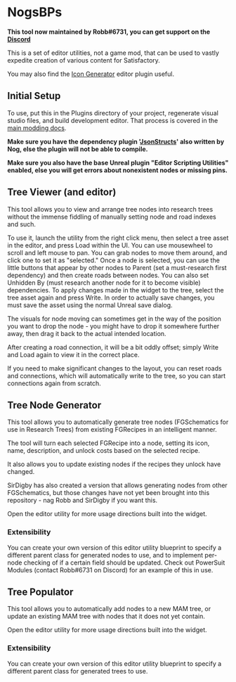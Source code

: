 # NogsBPs

**This tool now maintained by Robb#6731, you can get support on the [Discord](http://discord.gg/zqp6U7Y7Nu)**

This is a set of editor utilities, not a game mod, that can be used to vastly expedite creation of various content for Satisfactory.

You may also find the [Icon Generator](https://docs.ficsit.app/satisfactory-modding/latest/CommunityResources/IconGenerator.html) editor plugin useful.

## Initial Setup

To use, put this in the Plugins directory of your project, regenerate visual studio files, and build development editor. That process is covered in the [main modding docs](https://docs.ficsit.app/satisfactory-modding/latest/index.html).

**Make sure you have the dependency plugin '[JsonStructs](https://github.com/Nogg-aholic/JsonStructs)' also written by Nog, else the plugin will not be able to compile.**

**Make sure you also have the base Unreal plugin "Editor Scripting Utilities" enabled, else you will get errors about nonexistent nodes or missing pins.**

## Tree Viewer (and editor)

This tool allows you to view and arrange tree nodes into research trees without the immense fiddling of manually setting node and road indexes and such.

To use it, launch the utility from the right click menu, then select a tree asset in the editor, and press Load within the UI. You can use mousewheel to scroll and left mouse to pan. You can grab nodes to move them around, and click one to set it as "selected." Once a node is selected, you can use the little buttons that appear by other nodes to Parent (set a must-research first dependency) and then create roads between nodes. You can also set Unhidden By (must research another node for it to become visible) dependencies. To apply changes made in the widget to the tree, select the tree asset again and press Write. In order to actually save changes, you must save the asset using the normal Unreal save dialog.

The visuals for node moving can sometimes get in the way of the position you want to drop the node - you might have to drop it somewhere further away, then drag it back to the actual intended location.

After creating a road connection, it will be a bit oddly offset; simply Write and Load again to view it in the correct place.

If you need to make significant changes to the layout, you can reset roads and connections, which will automatically write to the tree, so you can start connections again from scratch.

## Tree Node Generator

This tool allows you to automatically generate tree nodes (FGSchematics for use in Research Trees) from existing FGRecipes in an intelligent manner.

The tool will turn each selected FGRecipe into a node, setting its icon, name, description, and unlock costs based on the selected recipe.

It also allows you to update existing nodes if the recipes they unlock have changed.

SirDigby has also created a version that allows generating nodes from other FGSchematics, but those changes have not yet been brought into this repository - nag Robb and SirDigby if you want this.

Open the editor utility for more usage directions built into the widget.

### Extensibility

You can create your own version of this editor utility blueprint to specify a different parent class for generated nodes to use, and to implement per-node checking of if a certain field should be updated. Check out PowerSuit Modules (contact Robb#6731 on Discord) for an example of this in use.

## Tree Populator

This tool allows you to automatically add nodes to a new MAM tree, or update an existing MAM tree with nodes that it does not yet contain.

Open the editor utility for more usage directions built into the widget.

### Extensibility

You can create your own version of this editor utility blueprint to specify a different parent class for generated trees to use.
